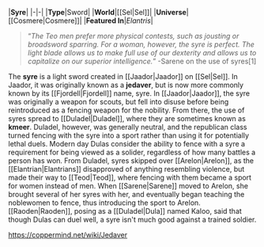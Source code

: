 |**Syre**|
|-|-|
|**Type**|Sword|
|**World**|[[Sel\|Sel]]|
|**Universe**|[[Cosmere\|Cosmere]]|
|**Featured In**|*Elantris*|

>“*The Teo men prefer more physical contests, such as jousting or broadsword sparring. For a woman, however, the syre is perfect. The light blade allows us to make full use of our dexterity and allows us to capitalize on our superior intelligence.*”
\-Sarene on the use of syres[1]


The **syre** is a light sword created in [[Jaador\|Jaador]] on [[Sel\|Sel]]. In Jaador, it was originally known as a **jedaver**, but is now more commonly known by its [[Fjordell\|Fjordell]] name, syre.
In [[Jaador\|Jaador]], the syre was originally a weapon for scouts, but fell into disuse before being reintroduced as a fencing weapon for the nobility. From there, the use of syres spread to [[Duladel\|Duladel]], where they are sometimes known as **kmeer**. Duladel, however, was generally neutral, and the republican class turned fencing with the syre into a sport rather than using it for potentially lethal duels. Modern day Dulas consider the ability to fence with a syre a requirement for being viewed as a solider, regardless of how many battles a person has won. From Duladel, syres skipped over [[Arelon\|Arelon]], as the [[Elantrian\|Elantrians]] disapproved of anything resembling violence, but made their way to [[Teod\|Teod]], where fencing with them became a sport for women instead of men.
When [[Sarene\|Sarene]] moved to Arelon, she brought several of her syres with her, and eventually began teaching the noblewomen to fence, thus introducing the sport to Arelon.
[[Raoden\|Raoden]], posing as a [[Duladel\|Dula]] named Kaloo, said that though Dulas can duel well, a syre isn't much good against a trained soldier.



https://coppermind.net/wiki/Jedaver